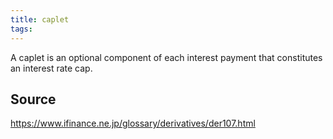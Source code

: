 ```yaml
---
title: caplet
tags: 
---
```


A caplet is an optional component of each interest payment that constitutes an interest rate cap.

## Source
https://www.ifinance.ne.jp/glossary/derivatives/der107.html